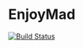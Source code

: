 # EnjoyMad

[![Build Status](https://travis-ci.org/tito-kimbo/EnjoyMad.svg?branch=master)](https://travis-ci.org/tito-kimbo/EnjoyMad)
